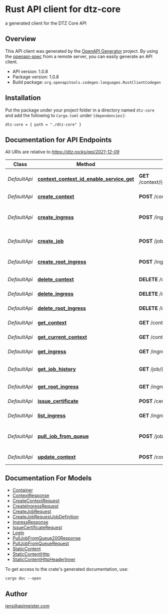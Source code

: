 # Rust API client for dtz-core

a generated client for the DTZ Core API


## Overview

This API client was generated by the [OpenAPI Generator](https://openapi-generator.tech) project.  By using the [openapi-spec](https://openapis.org) from a remote server, you can easily generate an API client.

- API version: 1.0.8
- Package version: 1.0.8
- Build package: `org.openapitools.codegen.languages.RustClientCodegen`

## Installation

Put the package under your project folder in a directory named `dtz-core` and add the following to `Cargo.toml` under `[dependencies]`:

```
dtz-core = { path = "./dtz-core" }
```

## Documentation for API Endpoints

All URIs are relative to *https://dtz.rocks/api/2021-12-09*

Class | Method | HTTP request | Description
------------ | ------------- | ------------- | -------------
*DefaultApi* | [**context_context_id_enable_service_get**](docs/DefaultApi.md#context_context_id_enable_service_get) | **GET** /context/{context_id}/enableService | enable service for context
*DefaultApi* | [**create_context**](docs/DefaultApi.md#create_context) | **POST** /context | create new context
*DefaultApi* | [**create_ingress**](docs/DefaultApi.md#create_ingress) | **POST** /ingress/{domain}/{uri} | create static content for ingress
*DefaultApi* | [**create_job**](docs/DefaultApi.md#create_job) | **POST** /job/{job_id} | create job for async execution
*DefaultApi* | [**create_root_ingress**](docs/DefaultApi.md#create_root_ingress) | **POST** /ingress/{domain}/ | create or update ingress
*DefaultApi* | [**delete_context**](docs/DefaultApi.md#delete_context) | **DELETE** /context/{context_id} | delete context
*DefaultApi* | [**delete_ingress**](docs/DefaultApi.md#delete_ingress) | **DELETE** /ingress/{domain}/{uri} | delete ingress
*DefaultApi* | [**delete_root_ingress**](docs/DefaultApi.md#delete_root_ingress) | **DELETE** /ingress/{domain}/ | delete ingress
*DefaultApi* | [**get_context**](docs/DefaultApi.md#get_context) | **GET** /context/{context_id} | get context information
*DefaultApi* | [**get_current_context**](docs/DefaultApi.md#get_current_context) | **GET** /context | get current context
*DefaultApi* | [**get_ingress**](docs/DefaultApi.md#get_ingress) | **GET** /ingress/{domain}/{uri} | get ingress for '/' path
*DefaultApi* | [**get_job_history**](docs/DefaultApi.md#get_job_history) | **GET** /job/{job_id} | get execution history
*DefaultApi* | [**get_root_ingress**](docs/DefaultApi.md#get_root_ingress) | **GET** /ingress/{domain}/ | get ingress for '/' path
*DefaultApi* | [**issue_certificate**](docs/DefaultApi.md#issue_certificate) | **POST** /certificate | issue a certificate
*DefaultApi* | [**list_ingress**](docs/DefaultApi.md#list_ingress) | **GET** /ingress | list all ingress
*DefaultApi* | [**pull_job_from_queue**](docs/DefaultApi.md#pull_job_from_queue) | **POST** /job | pull one job from the async job queue
*DefaultApi* | [**update_context**](docs/DefaultApi.md#update_context) | **POST** /context/{context_id} | update context


## Documentation For Models

 - [Container](docs/Container.md)
 - [ContextResponse](docs/ContextResponse.md)
 - [CreateContextRequest](docs/CreateContextRequest.md)
 - [CreateIngressRequest](docs/CreateIngressRequest.md)
 - [CreateJobRequest](docs/CreateJobRequest.md)
 - [CreateJobRequestJobDefinition](docs/CreateJobRequestJobDefinition.md)
 - [IngressResponse](docs/IngressResponse.md)
 - [IssueCertificateRequest](docs/IssueCertificateRequest.md)
 - [Login](docs/Login.md)
 - [PullJobFromQueue200Response](docs/PullJobFromQueue200Response.md)
 - [PullJobFromQueueRequest](docs/PullJobFromQueueRequest.md)
 - [StaticContent](docs/StaticContent.md)
 - [StaticContentHttp](docs/StaticContentHttp.md)
 - [StaticContentHttpHeaderInner](docs/StaticContentHttpHeaderInner.md)


To get access to the crate's generated documentation, use:

```
cargo doc --open
```

## Author

jens@apimeister.com

